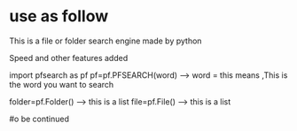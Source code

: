 # use as follow

 This is a file or folder search engine made by python

 Speed ​​and other features added


import pfsearch as pf
pf=pf.PFSEARCH(word)  --> word = this means ,This is the word you want to search

folder=pf.Folder() -->  this is a list
file=pf.File()   -->   this is a list



 #o be continued
